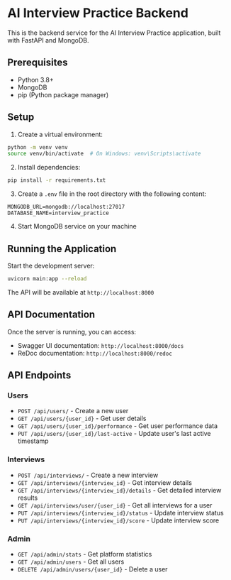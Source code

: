 # AI Interview Practice Backend

This is the backend service for the AI Interview Practice application, built with FastAPI and MongoDB.

## Prerequisites

- Python 3.8+
- MongoDB
- pip (Python package manager)

## Setup

1. Create a virtual environment:
```bash
python -m venv venv
source venv/bin/activate  # On Windows: venv\Scripts\activate
```

2. Install dependencies:
```bash
pip install -r requirements.txt
```

3. Create a `.env` file in the root directory with the following content:
```
MONGODB_URL=mongodb://localhost:27017
DATABASE_NAME=interview_practice
```

4. Start MongoDB service on your machine

## Running the Application

Start the development server:
```bash
uvicorn main:app --reload
```

The API will be available at `http://localhost:8000`

## API Documentation

Once the server is running, you can access:
- Swagger UI documentation: `http://localhost:8000/docs`
- ReDoc documentation: `http://localhost:8000/redoc`

## API Endpoints

### Users
- `POST /api/users/` - Create a new user
- `GET /api/users/{user_id}` - Get user details
- `GET /api/users/{user_id}/performance` - Get user performance data
- `PUT /api/users/{user_id}/last-active` - Update user's last active timestamp

### Interviews
- `POST /api/interviews/` - Create a new interview
- `GET /api/interviews/{interview_id}` - Get interview details
- `GET /api/interviews/{interview_id}/details` - Get detailed interview results
- `GET /api/interviews/user/{user_id}` - Get all interviews for a user
- `PUT /api/interviews/{interview_id}/status` - Update interview status
- `PUT /api/interviews/{interview_id}/score` - Update interview score

### Admin
- `GET /api/admin/stats` - Get platform statistics
- `GET /api/admin/users` - Get all users
- `DELETE /api/admin/users/{user_id}` - Delete a user 